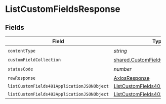 # ListCustomFieldsResponse


## Fields

| Field                                                                                               | Type                                                                                                | Required                                                                                            | Description                                                                                         |
| --------------------------------------------------------------------------------------------------- | --------------------------------------------------------------------------------------------------- | --------------------------------------------------------------------------------------------------- | --------------------------------------------------------------------------------------------------- |
| `contentType`                                                                                       | *string*                                                                                            | :heavy_check_mark:                                                                                  | N/A                                                                                                 |
| `customFieldCollection`                                                                             | [shared.CustomFieldCollection](../../models/shared/customfieldcollection.md)                        | :heavy_minus_sign:                                                                                  | OK                                                                                                  |
| `statusCode`                                                                                        | *number*                                                                                            | :heavy_check_mark:                                                                                  | N/A                                                                                                 |
| `rawResponse`                                                                                       | [AxiosResponse](https://axios-http.com/docs/res_schema)                                             | :heavy_minus_sign:                                                                                  | N/A                                                                                                 |
| `listCustomFields401ApplicationJSONObject`                                                          | [ListCustomFields401ApplicationJSON](../../models/operations/listcustomfields401applicationjson.md) | :heavy_minus_sign:                                                                                  | Unauthenticated                                                                                     |
| `listCustomFields403ApplicationJSONObject`                                                          | [ListCustomFields403ApplicationJSON](../../models/operations/listcustomfields403applicationjson.md) | :heavy_minus_sign:                                                                                  | Forbidden                                                                                           |